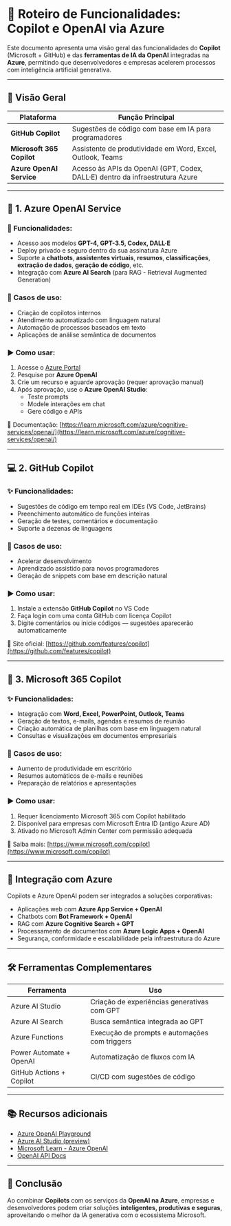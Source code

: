 # 🤖 Roteiro de Funcionalidades: Copilot e OpenAI via Azure

Este documento apresenta uma visão geral das funcionalidades do **Copilot** (Microsoft + GitHub) e das **ferramentas de IA da OpenAI** integradas na **Azure**, permitindo que desenvolvedores e empresas acelerem processos com inteligência artificial generativa.

---

## 🔹 Visão Geral

| Plataforma         | Função Principal                                   |
|--------------------|-----------------------------------------------------|
| **GitHub Copilot** | Sugestões de código com base em IA para programadores |
| **Microsoft 365 Copilot** | Assistente de produtividade em Word, Excel, Outlook, Teams |
| **Azure OpenAI Service** | Acesso às APIs da OpenAI (GPT, Codex, DALL·E) dentro da infraestrutura Azure |

---

## 🧠 1. Azure OpenAI Service

### 🔧 Funcionalidades:

- Acesso aos modelos **GPT-4, GPT-3.5, Codex, DALL·E**
- Deploy privado e seguro dentro da sua assinatura Azure
- Suporte a **chatbots**, **assistentes virtuais**, **resumos**, **classificações**, **extração de dados**, **geração de código**, etc.
- Integração com **Azure AI Search** (para RAG - Retrieval Augmented Generation)

### 📌 Casos de uso:

- Criação de copilotos internos
- Atendimento automatizado com linguagem natural
- Automação de processos baseados em texto
- Aplicações de análise semântica de documentos

### ▶️ Como usar:

1. Acesse o [Azure Portal](https://portal.azure.com)
2. Pesquise por **Azure OpenAI**
3. Crie um recurso e aguarde aprovação (requer aprovação manual)
4. Após aprovação, use o **Azure OpenAI Studio**:
   - Teste prompts
   - Modele interações em chat
   - Gere código e APIs

🔗 Documentação: [https://learn.microsoft.com/azure/cognitive-services/openai/](https://learn.microsoft.com/azure/cognitive-services/openai/)

---

## 💻 2. GitHub Copilot

### ✨ Funcionalidades:

- Sugestões de código em tempo real em IDEs (VS Code, JetBrains)
- Preenchimento automático de funções inteiras
- Geração de testes, comentários e documentação
- Suporte a dezenas de linguagens

### 📌 Casos de uso:

- Acelerar desenvolvimento
- Aprendizado assistido para novos programadores
- Geração de snippets com base em descrição natural

### ▶️ Como usar:

1. Instale a extensão **GitHub Copilot** no VS Code
2. Faça login com uma conta GitHub com licença Copilot
3. Digite comentários ou inicie códigos — sugestões aparecerão automaticamente

🔗 Site oficial: [https://github.com/features/copilot](https://github.com/features/copilot)

---

## 🧾 3. Microsoft 365 Copilot

### ✨ Funcionalidades:

- Integração com **Word, Excel, PowerPoint, Outlook, Teams**
- Geração de textos, e-mails, agendas e resumos de reunião
- Criação automática de planilhas com base em linguagem natural
- Consultas e visualizações em documentos empresariais

### 📌 Casos de uso:

- Aumento de produtividade em escritório
- Resumos automáticos de e-mails e reuniões
- Preparação de relatórios e apresentações

### ▶️ Como usar:

1. Requer licenciamento Microsoft 365 com Copilot habilitado
2. Disponível para empresas com Microsoft Entra ID (antigo Azure AD)
3. Ativado no Microsoft Admin Center com permissão adequada

🔗 Saiba mais: [https://www.microsoft.com/copilot](https://www.microsoft.com/copilot)

---

## 🔗 Integração com Azure

Copilots e Azure OpenAI podem ser integrados a soluções corporativas:

- Aplicações web com **Azure App Service + OpenAI**
- Chatbots com **Bot Framework + OpenAI**
- RAG com **Azure Cognitive Search + GPT**
- Processamento de documentos com **Azure Logic Apps + OpenAI**
- Segurança, conformidade e escalabilidade pela infraestrutura do Azure

---

## 🛠️ Ferramentas Complementares

| Ferramenta                  | Uso                                               |
|-----------------------------|----------------------------------------------------|
| Azure AI Studio             | Criação de experiências generativas com GPT        |
| Azure AI Search             | Busca semântica integrada ao GPT                   |
| Azure Functions             | Execução de prompts e automações com triggers      |
| Power Automate + OpenAI     | Automatização de fluxos com IA                     |
| GitHub Actions + Copilot    | CI/CD com sugestões de código                      |

---

## 📚 Recursos adicionais

- [Azure OpenAI Playground](https://oai.azure.com/)
- [Azure AI Studio (preview)](https://ai.azure.com/)
- [Microsoft Learn - Azure OpenAI](https://learn.microsoft.com/training/paths/explore-azure-openai/)
- [OpenAI API Docs](https://platform.openai.com/docs)

---

## 📌 Conclusão

Ao combinar **Copilots** com os serviços da **OpenAI na Azure**, empresas e desenvolvedores podem criar soluções **inteligentes, produtivas e seguras**, aproveitando o melhor da IA generativa com o ecossistema Microsoft.

